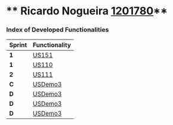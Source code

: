 ** Ricardo Nogueira [1201780](./)** 
===============================


### Index of Developed Functionalities ###


| Sprint | Functionality     |
|--------|--------------------|
| **1**  | [US151](/docs/sprint1/user_stories/US151_AddEmail.md/) |
| **1**  | [US110](/docs/sprint1/user_stories/US110_GetCategoryTree.md) |
| **2**  | [US111](USDemo3) |
| **C**  | [USDemo3](USDemo4) |
| **D**  | [USDemo3](USDemo5) |
| **D**  | [USDemo3](USDemo6) |
| **D**  | [USDemo3](USDemo7) |